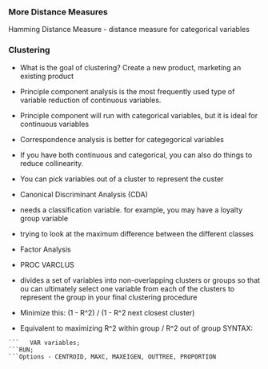 ### More Distance Measures
Hamming Distance Measure - distance measure for categorical variables

### Clustering
- What is the goal of clustering?  Create a new product, marketing an existing product
- Principle component analysis is the most frequently used type of variable reduction of continuous variables.
 - Principle component will run with categorical variables, but it is ideal for continuous variables
- Correspondence analysis is better for categegorical variables
 - If you have both continuous and categorical, you can also do things to reduce collinearity.
- You can pick variables out of a cluster to represent the custer
- Canonical Discriminant Analysis (CDA)
 - needs a classification variable.  for example, you may have a loyalty group variable
 - trying to look at the maximum difference between the different classes
- Factor Analysis

- PROC VARCLUS
 - divides a set of variables into non-overlapping clusters or groups so that ou can ultimately select one variable from each of the clusters to represent the group in your final clustering procedure
 - Minimize this: (1 - R^2) / (1 - R^2 next closest cluster) 
  - Equivalent to maximizing R^2 within group / R^2 out of group
SYNTAX:
```PROC VARCLUS <options>;
```   VAR variables;
```RUN;
```Options - CENTROID, MAXC, MAXEIGEN, OUTTREE, PROPORTION
 
